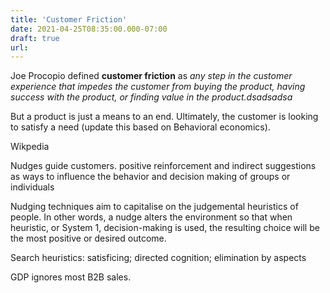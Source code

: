 ```yaml
---
title: 'Customer Friction'
date: 2021-04-25T08:35:00.000-07:00
draft: true
url: 
---
```


Joe Procopio defined **customer friction** as _any step in the customer experience that impedes the customer from buying the product, having success with the product, or finding value in the product.dsadsadsa_

But a product is just a means to an end. Ultimately, the customer is looking to satisfy a need (update this based on Behavioral economics).

  

Wikpedia

Nudges guide customers. positive reinforcement and indirect suggestions as ways to influence the behavior and decision making of groups or individuals

Nudging techniques aim to capitalise on the judgemental heuristics of people. In other words, a nudge alters the environment so that when heuristic, or System 1, decision-making is used, the resulting choice will be the most positive or desired outcome.

  

Search heuristics: satisficing; directed cognition; elimination by aspects

  

GDP ignores most B2B sales.